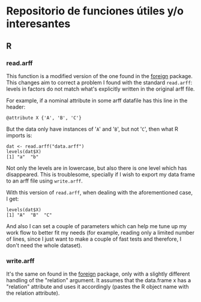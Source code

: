 # Repositorio de funciones útiles y/o interesantes

## R

### read.arff

This function is a modified version of the one found in the [foreign](https://cran.r-project.org/web/packages/foreign/index.html) package. 
This changes aim to correct a problem I found with the standard `read.arff`: levels in factors do not match what's explicitly written in the original arff file.

For example, if a nominal attribute in some arff datafile has this line in the header:

    @attribute X {'A', 'B', 'C'}

But the data only have instances of '`A`' and '`B`', but not '`C`', then what R imports is:

    dat <- read.arff("data.arff")
    levels(dat$X)
    [1] "a"  "b"

Not only the levels are in lowercase, but also there is one level which has disappeared. This is troublesome, specially if I wish to export my data frame to an arff file using `write.arff`.

With this version of `read.arff`, when dealing with the aforementioned case, I get:

    levels(dat$X)
    [1] "A"  "B"  "C"

And also I can set a couple of parameters which can help me tune up my work flow to better fit my needs (for example, reading only a limited number of lines, since I just want to make a couple of fast tests and therefore, I don't need the whole dataset).
 
### write.arff

It's the same on found in the [foreign](https://cran.r-project.org/web/packages/foreign/index.html) package, only with a slightly different handling of the "relation" argument. It assumes that the data.frame x has a "relation" attribute and uses it accordingly (pastes the R object name with the relation attribute).
